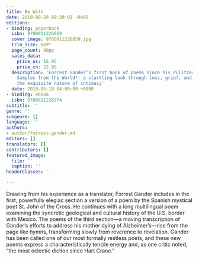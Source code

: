 ```yaml
---
title: Be With
date: 2018-08-28 09:20:01 -0400
editions:
- binding: paperback
  isbn: 9780811226059
  cover_image: 9780811226059.jpg
  trim_size: 6x9"
  page_count: 80pp
  sales_data:
    price_us: 16.95
    price_cn: 22.95
  description: 'Forrest Gander’s first book of poems since his Pulitzer finalist *Core
    Samples from the World*: a startling look through loss, grief, and regret into
    the exquisite nature of intimacy'
  date: 2018-05-18 04:00:00 +0000
- binding: ebook
  isbn: 9780811226974
subtitle: ''
genre: ''
subgenre: []
language: ''
authors:
- author/forrest-gander.md
editors: []
translators: []
contributors: []
featured_image:
  file: ''
  caption: ''
headerClasses: ''

---
```

Drawing from his experience as a translator, Forrest Gander includes in the first, powerfully elegiac section a version of a poem by the Spanish mystical poet St. John of the Cross. He continues with a long multilingual poem examining the syncretic geological and cultural history of the U.S. border with Mexico. The poems of the third section—a moving transcription of Gander’s efforts to address his mother dying of Alzheimer’s—rise from the page like hymns, transforming slowly from reverence to revelation. Gander has been called one of our most formally restless poets, and these new poems express a characteristically tensile energy and, as one critic noted, “the most eclectic diction since Hart Crane.”